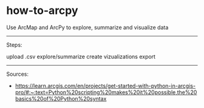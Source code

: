 # how-to-arcpy

Use ArcMap and ArcPy to explore, summarize and visualize data

<hr />

Steps:

upload .csv
explore/summarize
create vizualizations
export

<hr />

Sources:
- https://learn.arcgis.com/en/projects/get-started-with-python-in-arcgis-pro/#:~:text=Python%20scripting%20makes%20it%20possible,the%20basics%20of%20Python%20syntax
